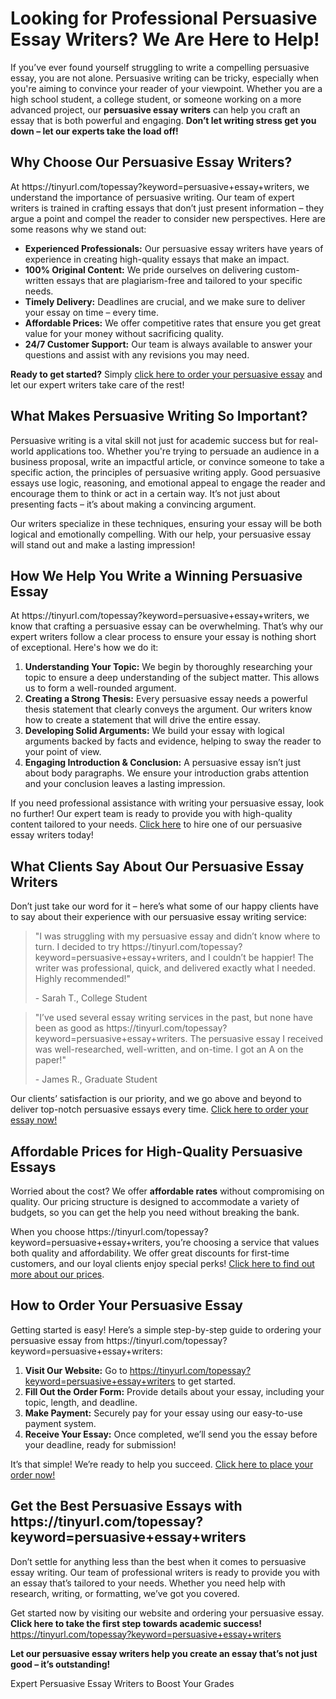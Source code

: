 <h1>Looking for Professional Persuasive Essay Writers? We Are Here to Help!</h1>

<p>If you’ve ever found yourself struggling to write a compelling persuasive essay, you are not alone. Persuasive writing can be tricky, especially when you're aiming to convince your reader of your viewpoint. Whether you are a high school student, a college student, or someone working on a more advanced project, our <strong>persuasive essay writers</strong> can help you craft an essay that is both powerful and engaging. <strong>Don’t let writing stress get you down – let our experts take the load off!</strong></p>

<h2>Why Choose Our Persuasive Essay Writers?</h2>

<p>At https://tinyurl.com/topessay?keyword=persuasive+essay+writers, we understand the importance of persuasive writing. Our team of expert writers is trained in crafting essays that don’t just present information – they argue a point and compel the reader to consider new perspectives. Here are some reasons why we stand out:</p>

<ul>
  <li><strong>Experienced Professionals:</strong> Our persuasive essay writers have years of experience in creating high-quality essays that make an impact.</li>
  <li><strong>100% Original Content:</strong> We pride ourselves on delivering custom-written essays that are plagiarism-free and tailored to your specific needs.</li>
  <li><strong>Timely Delivery:</strong> Deadlines are crucial, and we make sure to deliver your essay on time – every time.</li>
  <li><strong>Affordable Prices:</strong> We offer competitive rates that ensure you get great value for your money without sacrificing quality.</li>
  <li><strong>24/7 Customer Support:</strong> Our team is always available to answer your questions and assist with any revisions you may need.</li>
</ul>

<p><strong>Ready to get started?</strong> Simply <a href="https://tinyurl.com/topessay?keyword=persuasive+essay+writers" target="_blank">click here to order your persuasive essay</a> and let our expert writers take care of the rest!</p>

<h2>What Makes Persuasive Writing So Important?</h2>

<p>Persuasive writing is a vital skill not just for academic success but for real-world applications too. Whether you're trying to persuade an audience in a business proposal, write an impactful article, or convince someone to take a specific action, the principles of persuasive writing apply. Good persuasive essays use logic, reasoning, and emotional appeal to engage the reader and encourage them to think or act in a certain way. It’s not just about presenting facts – it’s about making a convincing argument.</p>

<p>Our writers specialize in these techniques, ensuring your essay will be both logical and emotionally compelling. With our help, your persuasive essay will stand out and make a lasting impression!</p>

<h2>How We Help You Write a Winning Persuasive Essay</h2>

<p>At https://tinyurl.com/topessay?keyword=persuasive+essay+writers, we know that crafting a persuasive essay can be overwhelming. That’s why our expert writers follow a clear process to ensure your essay is nothing short of exceptional. Here's how we do it:</p>

<ol>
  <li><strong>Understanding Your Topic:</strong> We begin by thoroughly researching your topic to ensure a deep understanding of the subject matter. This allows us to form a well-rounded argument.</li>
  <li><strong>Creating a Strong Thesis:</strong> Every persuasive essay needs a powerful thesis statement that clearly conveys the argument. Our writers know how to create a statement that will drive the entire essay.</li>
  <li><strong>Developing Solid Arguments:</strong> We build your essay with logical arguments backed by facts and evidence, helping to sway the reader to your point of view.</li>
  <li><strong>Engaging Introduction & Conclusion:</strong> A persuasive essay isn’t just about body paragraphs. We ensure your introduction grabs attention and your conclusion leaves a lasting impression.</li>
</ol>

<p>If you need professional assistance with writing your persuasive essay, look no further! Our expert team is ready to provide you with high-quality content tailored to your needs. <a href="https://tinyurl.com/topessay?keyword=persuasive+essay+writers" target="_blank">Click here</a> to hire one of our persuasive essay writers today!</p>

<h2>What Clients Say About Our Persuasive Essay Writers</h2>

<p>Don’t just take our word for it – here’s what some of our happy clients have to say about their experience with our persuasive essay writing service:</p>

<blockquote>
  <p>"I was struggling with my persuasive essay and didn’t know where to turn. I decided to try https://tinyurl.com/topessay?keyword=persuasive+essay+writers, and I couldn’t be happier! The writer was professional, quick, and delivered exactly what I needed. Highly recommended!"</p>
  <footer>- Sarah T., College Student</footer>
</blockquote>

<blockquote>
  <p>"I’ve used several essay writing services in the past, but none have been as good as https://tinyurl.com/topessay?keyword=persuasive+essay+writers. The persuasive essay I received was well-researched, well-written, and on-time. I got an A on the paper!"</p>
  <footer>- James R., Graduate Student</footer>
</blockquote>

<p>Our clients’ satisfaction is our priority, and we go above and beyond to deliver top-notch persuasive essays every time. <a href="https://tinyurl.com/topessay?keyword=persuasive+essay+writers" target="_blank">Click here to order your essay now!</a></p>

<h2>Affordable Prices for High-Quality Persuasive Essays</h2>

<p>Worried about the cost? We offer <strong>affordable rates</strong> without compromising on quality. Our pricing structure is designed to accommodate a variety of budgets, so you can get the help you need without breaking the bank.</p>

<p>When you choose https://tinyurl.com/topessay?keyword=persuasive+essay+writers, you’re choosing a service that values both quality and affordability. We offer great discounts for first-time customers, and our loyal clients enjoy special perks! <a href="https://tinyurl.com/topessay?keyword=persuasive+essay+writers" target="_blank">Click here to find out more about our prices</a>.</p>

<h2>How to Order Your Persuasive Essay</h2>

<p>Getting started is easy! Here’s a simple step-by-step guide to ordering your persuasive essay from https://tinyurl.com/topessay?keyword=persuasive+essay+writers:</p>

<ol>
  <li><strong>Visit Our Website:</strong> Go to <a href="https://tinyurl.com/topessay?keyword=persuasive+essay+writers" target="_blank">https://tinyurl.com/topessay?keyword=persuasive+essay+writers</a> to get started.</li>
  <li><strong>Fill Out the Order Form:</strong> Provide details about your essay, including your topic, length, and deadline.</li>
  <li><strong>Make Payment:</strong> Securely pay for your essay using our easy-to-use payment system.</li>
  <li><strong>Receive Your Essay:</strong> Once completed, we’ll send you the essay before your deadline, ready for submission!</li>
</ol>

<p>It’s that simple! We’re ready to help you succeed. <a href="https://tinyurl.com/topessay?keyword=persuasive+essay+writers" target="_blank">Click here to place your order now!</a></p>

<h2>Get the Best Persuasive Essays with https://tinyurl.com/topessay?keyword=persuasive+essay+writers</h2>

<p>Don’t settle for anything less than the best when it comes to persuasive essay writing. Our team of professional writers is ready to provide you with an essay that’s tailored to your needs. Whether you need help with research, writing, or formatting, we’ve got you covered.</p>

<p>Get started now by visiting our website and ordering your persuasive essay. <strong>Click here to take the first step towards academic success!</strong> <a href="https://tinyurl.com/topessay?keyword=persuasive+essay+writers" target="_blank">https://tinyurl.com/topessay?keyword=persuasive+essay+writers</a></p>

<p><strong>Let our persuasive essay writers help you create an essay that’s not just good – it’s outstanding!</strong></p>
Expert Persuasive Essay Writers to Boost Your Grades

